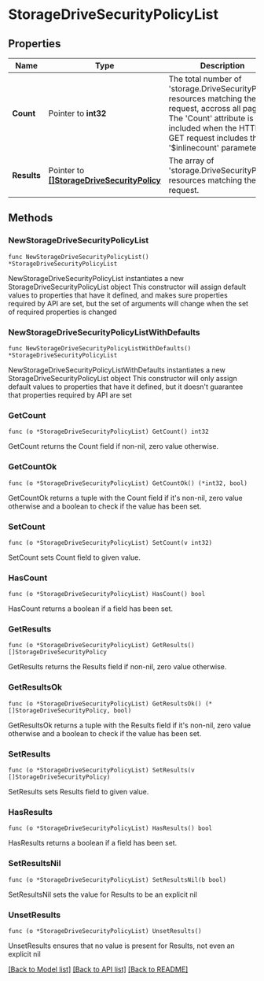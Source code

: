 # StorageDriveSecurityPolicyList

## Properties

Name | Type | Description | Notes
------------ | ------------- | ------------- | -------------
**Count** | Pointer to **int32** | The total number of &#39;storage.DriveSecurityPolicy&#39; resources matching the request, accross all pages. The &#39;Count&#39; attribute is included when the HTTP GET request includes the &#39;$inlinecount&#39; parameter. | [optional] 
**Results** | Pointer to [**[]StorageDriveSecurityPolicy**](StorageDriveSecurityPolicy.md) | The array of &#39;storage.DriveSecurityPolicy&#39; resources matching the request. | [optional] 

## Methods

### NewStorageDriveSecurityPolicyList

`func NewStorageDriveSecurityPolicyList() *StorageDriveSecurityPolicyList`

NewStorageDriveSecurityPolicyList instantiates a new StorageDriveSecurityPolicyList object
This constructor will assign default values to properties that have it defined,
and makes sure properties required by API are set, but the set of arguments
will change when the set of required properties is changed

### NewStorageDriveSecurityPolicyListWithDefaults

`func NewStorageDriveSecurityPolicyListWithDefaults() *StorageDriveSecurityPolicyList`

NewStorageDriveSecurityPolicyListWithDefaults instantiates a new StorageDriveSecurityPolicyList object
This constructor will only assign default values to properties that have it defined,
but it doesn't guarantee that properties required by API are set

### GetCount

`func (o *StorageDriveSecurityPolicyList) GetCount() int32`

GetCount returns the Count field if non-nil, zero value otherwise.

### GetCountOk

`func (o *StorageDriveSecurityPolicyList) GetCountOk() (*int32, bool)`

GetCountOk returns a tuple with the Count field if it's non-nil, zero value otherwise
and a boolean to check if the value has been set.

### SetCount

`func (o *StorageDriveSecurityPolicyList) SetCount(v int32)`

SetCount sets Count field to given value.

### HasCount

`func (o *StorageDriveSecurityPolicyList) HasCount() bool`

HasCount returns a boolean if a field has been set.

### GetResults

`func (o *StorageDriveSecurityPolicyList) GetResults() []StorageDriveSecurityPolicy`

GetResults returns the Results field if non-nil, zero value otherwise.

### GetResultsOk

`func (o *StorageDriveSecurityPolicyList) GetResultsOk() (*[]StorageDriveSecurityPolicy, bool)`

GetResultsOk returns a tuple with the Results field if it's non-nil, zero value otherwise
and a boolean to check if the value has been set.

### SetResults

`func (o *StorageDriveSecurityPolicyList) SetResults(v []StorageDriveSecurityPolicy)`

SetResults sets Results field to given value.

### HasResults

`func (o *StorageDriveSecurityPolicyList) HasResults() bool`

HasResults returns a boolean if a field has been set.

### SetResultsNil

`func (o *StorageDriveSecurityPolicyList) SetResultsNil(b bool)`

 SetResultsNil sets the value for Results to be an explicit nil

### UnsetResults
`func (o *StorageDriveSecurityPolicyList) UnsetResults()`

UnsetResults ensures that no value is present for Results, not even an explicit nil

[[Back to Model list]](../README.md#documentation-for-models) [[Back to API list]](../README.md#documentation-for-api-endpoints) [[Back to README]](../README.md)



